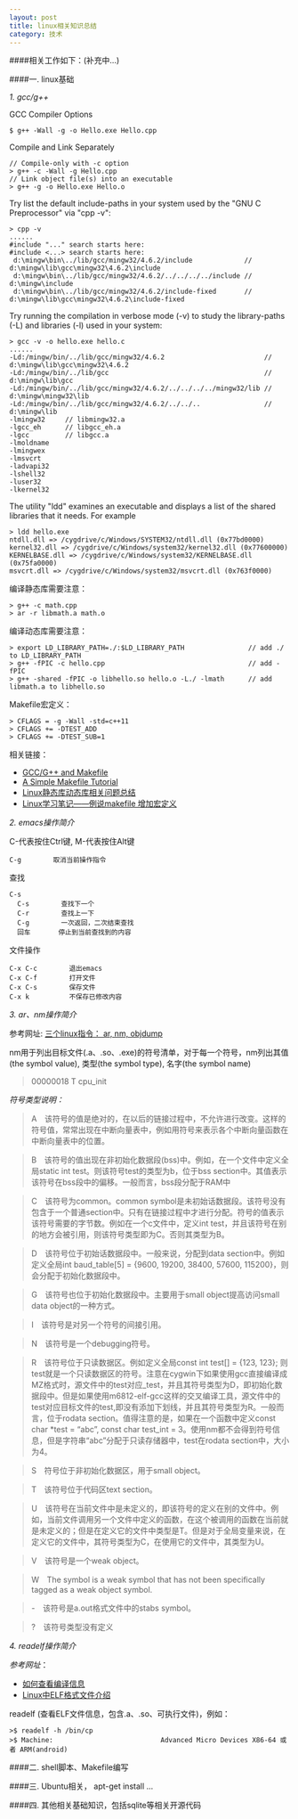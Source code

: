 ```yaml
---
layout: post
title: linux相关知识总结
category: 技术
---
```


####相关工作如下：(补充中...)

####一. linux基础

*1. gcc/g++*

GCC Compiler Options

    $ g++ -Wall -g -o Hello.exe Hello.cpp

Compile and Link Separately

    // Compile-only with -c option
    > g++ -c -Wall -g Hello.cpp
    // Link object file(s) into an executable
    > g++ -g -o Hello.exe Hello.o

Try list the default include-paths in your system used by the "GNU C Preprocessor" via "cpp -v":

    > cpp -v
    ......
    #include "..." search starts here:
    #include <...> search starts here:
     d:\mingw\bin\../lib/gcc/mingw32/4.6.2/include             // d:\mingw\lib\gcc\mingw32\4.6.2\include
     d:\mingw\bin\../lib/gcc/mingw32/4.6.2/../../../../include // d:\mingw\include
     d:\mingw\bin\../lib/gcc/mingw32/4.6.2/include-fixed       // d:\mingw\lib\gcc\mingw32\4.6.2\include-fixed

Try running the compilation in verbose mode (-v) to study the library-paths (-L) and libraries (-l) used in your system:

    > gcc -v -o hello.exe hello.c
    ......
    -Ld:/mingw/bin/../lib/gcc/mingw32/4.6.2                         // d:\mingw\lib\gcc\mingw32\4.6.2
    -Ld:/mingw/bin/../lib/gcc                                       // d:\mingw\lib\gcc
    -Ld:/mingw/bin/../lib/gcc/mingw32/4.6.2/../../../../mingw32/lib // d:\mingw\mingw32\lib
    -Ld:/mingw/bin/../lib/gcc/mingw32/4.6.2/../../..                // d:\mingw\lib
    -lmingw32     // libmingw32.a
    -lgcc_eh      // libgcc_eh.a
    -lgcc         // libgcc.a
    -lmoldname
    -lmingwex
    -lmsvcrt
    -ladvapi32
    -lshell32
    -luser32 
    -lkernel32

The utility "ldd" examines an executable and displays a list of the shared libraries that it needs. For example

    > ldd hello.exe
    ntdll.dll => /cygdrive/c/Windows/SYSTEM32/ntdll.dll (0x77bd0000)
    kernel32.dll => /cygdrive/c/Windows/system32/kernel32.dll (0x77600000)
    KERNELBASE.dll => /cygdrive/c/Windows/system32/KERNELBASE.dll (0x75fa0000)
    msvcrt.dll => /cygdrive/c/Windows/system32/msvcrt.dll (0x763f0000)
    
编译静态库需要注意：

    > g++ -c math.cpp
    > ar -r libmath.a math.o
    
编译动态库需要注意：

    > export LD_LIBRARY_PATH=./:$LD_LIBRARY_PATH                // add ./ to LD_LIBRARY_PATH
    > g++ -fPIC -c hello.cpp                                    // add -fPIC
    > g++ -shared -fPIC -o libhello.so hello.o -L./ -lmath      // add libmath.a to libhello.so

Makefile宏定义：

    > CFLAGS = -g -Wall -std=c++11
    > CFLAGS += -DTEST_ADD
    > CFLAGS += -DTEST_SUB=1

相关链接：

* [GCC/G++ and Makefile](https://www3.ntu.edu.sg/home/ehchua/programming/cpp/gcc_make.html "Markdown")
* [A Simple Makefile Tutorial](http://www.cs.colby.edu/maxwell/courses/tutorials/maketutor/ "Markdown")
* [Linux静态库动态库相关问题总结](http://blog.163.com/xychenbaihu@yeah/blog/static/13222965520101023104745738/ "Markdown")
* [Linux学习笔记——例说makefile 增加宏定义](http://blog.csdn.net/xukai871105/article/details/37079159 "Markdown")

*2. emacs操作简介*

C-代表按住Ctrl键, M-代表按住Alt键

    C-g        取消当前操作指令

查找

    C-s 
      C-s        查找下一个
      C-r        查找上一下
      C-g        一次返回，二次结束查找
      回车       停止到当前查找到的内容
  
文件操作

    C-x C-c        退出emacs
    C-x C-f        打开文件
    C-x C-s        保存文件
    C-x k          不保存已修改内容

*3. ar、nm操作简介*

参考网址: [三个linux指令： ar, nm, objdump](http://blog.csdn.net/princess9/article/details/6785108 "Markdown")

nm用于列出目标文件(.a、.so、.exe)的符号清单，对于每一个符号，nm列出其值(the symbol value), 类型(the symbol type), 名字(the symbol name)

> 00000018 T cpu_init

*符号类型说明：*

> A　该符号的值是绝对的，在以后的链接过程中，不允许进行改变。这样的符号值，常常出现在中断向量表中，例如用符号来表示各个中断向量函数在中断向量表中的位置。

> B　该符号的值出现在非初始化数据段(bss)中。例如，在一个文件中定义全局static int test。则该符号test的类型为b，位于bss section中。其值表示该符号在bss段中的偏移。一般而言，bss段分配于RAM中

> C　该符号为common。common symbol是未初始话数据段。该符号没有包含于一个普通section中。只有在链接过程中才进行分配。符号的值表示该符号需要的字节数。例如在一个c文件中，定义int test，并且该符号在别的地方会被引用，则该符号类型即为C。否则其类型为B。

> D　该符号位于初始话数据段中。一般来说，分配到data section中。例如定义全局int baud_table[5] = {9600, 19200, 38400, 57600, 115200}，则会分配于初始化数据段中。

> G　该符号也位于初始化数据段中。主要用于small object提高访问small data object的一种方式。

> I　该符号是对另一个符号的间接引用。

> N　该符号是一个debugging符号。

> R　该符号位于只读数据区。例如定义全局const int test[] = {123, 123};
则test就是一个只读数据区的符号。注意在cygwin下如果使用gcc直接编译成MZ格式时，源文件中的test对应_test，并且其符号类型为D，即初始化数据段中。但是如果使用m6812-elf-gcc这样的交叉编译工具，源文件中的test对应目标文件的test,即没有添加下划线，并且其符号类型为R。一般而言，位于rodata section。值得注意的是，如果在一个函数中定义const char *test = “abc”, const char test_int = 3。使用nm都不会得到符号信息，但是字符串“abc”分配于只读存储器中，test在rodata section中，大小为4。

> S　符号位于非初始化数据区，用于small object。

> T　该符号位于代码区text section。

> U　该符号在当前文件中是未定义的，即该符号的定义在别的文件中。例如，当前文件调用另一个文件中定义的函数，在这个被调用的函数在当前就是未定义的；但是在定义它的文件中类型是T。但是对于全局变量来说，在定义它的文件中，其符号类型为C，在使用它的文件中，其类型为U。

> V　该符号是一个weak object。

> W　The symbol is a weak symbol that has not been specifically tagged as a weak object symbol.

> -　该符号是a.out格式文件中的stabs symbol。

> ?　该符号类型没有定义

*4. readelf操作简介*

*参考网址*：

* [如何查看编译信息](http://bbs.csdn.net/topics/380000949 "Markdown")
* [Linux中ELF格式文件介绍](http://blog.chinaunix.net/uid-9525959-id-2001831.html "Markdown")

readelf (查看ELF文件信息，包含.a、.so、可执行文件)，例如：

    >$ readelf -h /bin/cp
    >$ Machine:                           Advanced Micro Devices X86-64 或者 ARM(android)

####二. shell脚本、Makefile编写

####三. Ubuntu相关， apt-get install ...

####四. 其他相关基础知识，包括sqlite等相关开源代码
